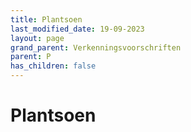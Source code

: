 ```yaml
---
title: Plantsoen
last_modified_date: 19-09-2023
layout: page
grand_parent: Verkenningsvoorschriften
parent: P
has_children: false
---
```


Plantsoen
=========


